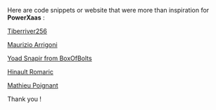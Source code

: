 
Here are code snippets or website that were more than inspiration for **PowerXaas** :

[Tiberriver256](https://gist.github.com/Tiberriver256/868226421866ccebd2310f1073dd1a1e)

[Maurizio Arrigoni](https://github.com/maurizioarrigoni/powershell-jwt)

[Yoad Snapir from BoxOfBolts](http://blog.boxofbolts.com/ssl/windows/owin/guide/2015/06/29/https-self-hosted-windows/)

[Hinault Romaric](https://dotnet.developpez.com/actu/113645/DevOps-Feature-Flags-Canary-Release-Blue-Green-Deployment-etc-quelle-technique-adopter-en-deploiement-continu-un-tutoriel-de-Hinault-Romaric/)

[Mathieu Poignant](https://blog.octo.com/zero-downtime-deployment/)

Thank you !
